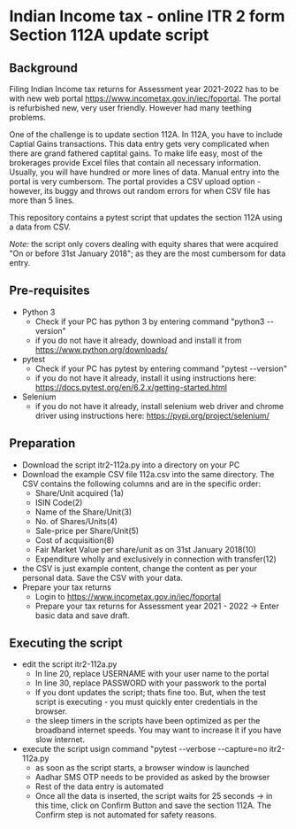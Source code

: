 # Indian Income tax - online ITR 2 form Section 112A update script 
## Background
Filing Indian Income tax returns for Assessment year 2021-2022 has to be with new web portal https://www.incometax.gov.in/iec/foportal.  The portal is refurbished new, very user friendly.  However had many teething problems.  

One of the challenge is to update section 112A.  In 112A, you have to include Captial Gains transactions.  This data entry gets very complicated when there are grand fathered captital gains. To make life easy, most of the brokerages provide Excel files that contain all necessary information.  Usually, you will have hundred or more lines of data.  Manual entry into the portal is very cumbersom.  The portal provides a CSV upload option - however, its buggy and throws out random errors for when CSV file has more than 5 lines.

This repository contains a pytest script that updates the section 112A using a data from CSV. 

*Note:* the script only covers dealing with equity shares that were acquired "On or before 31st January 2018"; as they are the most cumbersom for data entry. 

## Pre-requisites
- Python 3 
  - Check if your PC has python 3 by entering command "python3 --version" 
  - if you do not have it already, download and install it from https://www.python.org/downloads/
- pytest
  - Check if your PC has pytest by entering command "pytest --version"
  - if you do not have it already, install it using instructions here: https://docs.pytest.org/en/6.2.x/getting-started.html
- Selenium
  - if you do not have it already, install selenium web driver and chrome driver using instructions here: https://pypi.org/project/selenium/

## Preparation
- Download the script itr2-112a.py into a directory on your PC
- Download the example CSV file 112a.csv into the same directory.  The CSV contains the following columns and are in the specific order:
  - Share/Unit acquired (1a)
  - ISIN Code(2)
  - Name of the Share/Unit(3)
  - No. of Shares/Units(4)
  - Sale-price per Share/Unit(5)
  - Cost of acquisition(8)
  - Fair Market Value per share/unit as on 31st January 2018(10)
  - Expenditure wholly and exclusively in connection with transfer(12)
- the CSV is just example content, change the content as per your personal data. Save the CSV with your data. 
- Prepare your tax returns
  -  Login to https://www.incometax.gov.in/iec/foportal
  -  Prepare your tax returns for Assessment year 2021 - 2022 -> Enter basic data and save draft.
## Executing the script
- edit the script itr2-112a.py
  - In line 20, replace USERNAME with your user name to the portal 
  - In line 30, replace PASSWORD with your passwork to the portal
  - If you dont updates the script; thats fine too.  But, when the test script is executing - you must quickly enter credentials in the browser.
  - the sleep timers in the scripts have been optimized as per the broadband internet speeds.  You may want to increase it if you have slow internet.
- execute the script usign command "pytest --verbose --capture=no itr2-112a.py
  - as soon as the script starts, a browser window is launched
  - Aadhar SMS OTP needs to be provided as asked by the browser
  - Rest of the data entry is automated
  - Once all the data is inserted, the script waits for 25 seconds -> in this time, click on Confirm Button and save the section 112A.  The Confirm step is not automated for safety reasons.
   
